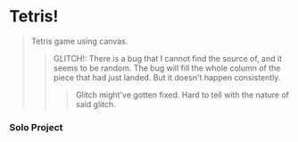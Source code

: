 # Tetris!
> Tetris game using canvas.
>> GLITCH!: There is a bug that I cannot find the source of, and it seems to be random. The bug will fill the whole column of the piece that had just landed. But it doesn't happen consistently.
>>>Glitch might've gotten fixed. Hard to tell with the nature of said glitch.

### Solo Project